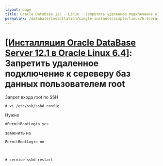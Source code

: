 ```yaml
---
layout: page
title: Oracle DataBase 12c - Linux - Запретить удаленное подключение к сереверу баз данных пользователем root
permalink: /database/installation/single-instance/simple/linux/6.4/oracle/12.1/oracle-restrict-root-access/
---
```


# <a href="/database/installation/single-instance/simple/linux/6.4/oracle/12.1/">[Инсталляция Oracle DataBase Server 12.1 в Oracle Linux 6.4]</a>: Запретить удаленное подключение к сереверу баз данных пользователем root


Запрет входа root по SSH


	# vi /etc/ssh/sshd_config

Нужно


	#PermitRootLogin yes

заменить на


	PermitRootLogin no


<br/>

	# service sshd restart
